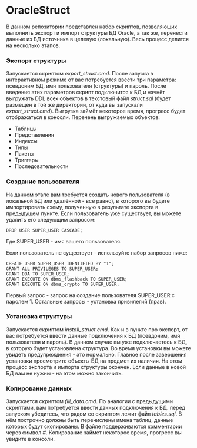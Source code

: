 # OracleStruct
В данном репозитории представлен набор скриптов, позволяющих выполнить экспорт и импорт структуры БД Oracle, а так же, перенести данные из БД источника в целевую (локальную). Весь процесс делится на несколько этапов.

### Экспорт структуры
Запускается скриптом _export_struct.cmd_. После запуска в интерактивном режиме от вас потребуется ввести три параметра: псевдоним БД, имя пользователя (структуры) и пароль. После введения этих параметров скрипт подключится к БД и начнёт выгружать DDL всех объектов в текстовый файл _struct.sql_ (будет размещен в той же директории, от куда вы запускали _export_struct.cmd_). Выгрузка займёт некоторое время, прогресс будет отображаться в консоли. Перечень выгружаемых объектов:
- Таблицы
- Представления
- Индексы
- Типы
- Пакеты
- Триггеры
- Последовательности

### Создание пользователя
На данном этапе вам требуется создать нового пользователя (в локальной БД или удалённой - все равно), в которого вы будете импортировать схему, полученную в результате экспорта в предыдущем пункте.  Если пользователь уже существует, вы можете удалить его следующим запросом:
```
DROP USER SUPER_USER CASCADE;
```
Где SUPER_USER - имя вашего пользователя.

Если пользователь не существует - используйте набор запросов ниже:
```
CREATE USER SUPER_USER IDENTIFIED BY "1";
GRANT ALL PRIVILEGES TO SUPER_USER;
GRANT DBA TO SUPER_USER;
GRANT EXECUTE ON dbms_flashback TO SUPER_USER;
GRANT EXECUTE ON dbms_crypto TO SUPER_USER;
```
Первый запрос - запрос на создание пользователя SUPER_USER с паролем 1. Остальные запросы - установка привилегий (прав).

### Установка структуры
Запускается скриптом _install_struct.cmd_. Как и в пункте про экспорт, от вас потребуется ввести данные подключения к БД (псевдоним, имя пользователя и пароль). В данном случае вы уже подключаетесь к БД, в которую будет установлена структура. Во время установки вы можете увидеть предупреждения - это нормально. Главное после завершения установки просмотрите объекты БД на предмет их наличия. На этом процесс экспорта и импорта структуры окончен. Если данные в новой БД вам не нужны - на этом можно закончить.

### Копирование данных
Запускается скриптом _fill_data.cmd_. По аналогии с предыдущими скриптами, вам потребуется ввести данных подключения к БД. перед запуском убедитесь, что рядом со скриптом лежит файл _tables.sql_. В нём построчно должны быть перечислены имена таблиц, данные которых будут скопированы. В файле поддерживаются комментарии через символ #. Копирование займет некоторое время, прогресс вы увидите в консоли.
